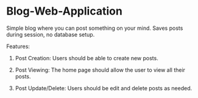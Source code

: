 # Blog-Web-Application
Simple blog where you can post something on your mind.
Saves posts during session, no database setup.

Features:
1. Post Creation: Users should be able to create new posts.

2. Post Viewing: The home page should allow the user to view all their posts.

3. Post Update/Delete: Users should be edit and delete posts as needed.